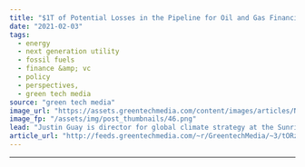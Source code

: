 ```yaml
---
title: "$1T of Potential Losses in the Pipeline for Oil and Gas Financiers"
date: "2021-02-03"
tags: 
  - energy
  - next generation utility
  - fossil fuels
  - finance &amp; vc
  - policy
  - perspectives,
  - green tech media
source: "green tech media"
image_url: "https://assets.greentechmedia.com/content/images/articles/Natural_Gas_Pipeline_Construction_XL_Shutterstock.jpg"
image_fp: "/assets/img/post_thumbnails/46.png"
lead: "Justin Guay is director for global climate strategy at the Sunrise Project. *** The only climate trend more powerful for global financial institutions than the drive to achieve net-zero emissions by 2050 is the momentum to exit oil and gas. According ..."
article_url: "http://feeds.greentechmedia.com/~r/GreentechMedia/~3/tORzb0rKZWE/1t-of-potential-losses-in-the-pipeline-for-oil-and-gas-financiers"
---
```


---
